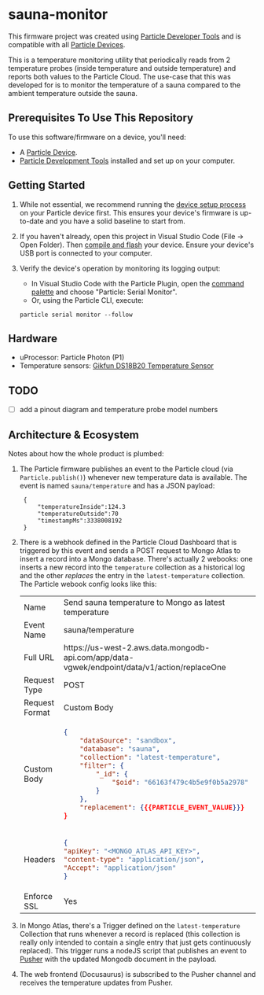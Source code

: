 # sauna-monitor

This firmware project was created using [Particle Developer Tools](https://www.particle.io/developer-tools/) and is compatible with all [Particle Devices](https://www.particle.io/devices/).

This is a temperature monitoring utility that periodically reads from 2 temperature probes (inside temperature and outside temperature) and reports both values
to the Particle Cloud. The use-case that this was developed for is to monitor the temperature of a sauna compared to the ambient temperature outside the sauna.


## Prerequisites To Use This Repository

To use this software/firmware on a device, you'll need:

- A [Particle Device](https://www.particle.io/devices/).
- [Particle Development Tools](https://docs.particle.io/getting-started/developer-tools/developer-tools/) installed and set up on your computer.

## Getting Started

1. While not essential, we recommend running the [device setup process](https://setup.particle.io/) on your Particle device first. This ensures your device's firmware is up-to-date and you have a solid baseline to start from.

2. If you haven't already, open this project in Visual Studio Code (File -> Open Folder). Then [compile and flash](https://docs.particle.io/getting-started/developer-tools/workbench/#cloud-build-and-flash) your device. Ensure your device's USB port is connected to your computer.

3. Verify the device's operation by monitoring its logging output:
    - In Visual Studio Code with the Particle Plugin, open the [command palette](https://docs.particle.io/getting-started/developer-tools/workbench/#particle-commands) and choose "Particle: Serial Monitor".
    - Or, using the Particle CLI, execute:
    ```
    particle serial monitor --follow
    ```

## Hardware
- uProcessor: Particle Photon (P1)
- Temperature sensors: [Gikfun DS18B20 Temperature Sensor](https://www.amazon.com/dp/B012C597T0)

## TODO
- [ ] add a pinout diagram and temperature probe model numbers


## Architecture & Ecosystem

Notes about how the whole product is plumbed:

1. The Particle firmware publishes an event to the Particle cloud (via `Particle.publish()`) whenever new temperature data is available.  The event is named `sauna/temperature` and has a JSON payload:

        {
            "temperatureInside":124.3
            "temperatureOutside":70
            "timestampMs":3338008192
        }

2. There is a webhook defined in the Particle Cloud Dashboard that is triggered by this event and sends a POST request to Mongo Atlas to insert a record into a Mongo database. There's actually 2 webooks: one inserts a new record into the `temperature` collection as a historical log and the other _replaces_ the entry in the `latest-temperature` collection.  The Particle webook config looks like this:

    <table>
    <tr>
    <td>Name</td><td>Send sauna temperature to Mongo as latest temperature</td>
    </tr>
    <tr>
    <td>Event Name</td><td>sauna/temperature</td>
    </tr>
    <tr>
    <td>Full URL</td><td>https://us-west-2.aws.data.mongodb-api.com/app/data-vgwek/endpoint/data/v1/action/replaceOne</td>
    </tr>
    <tr>
    <td>Request Type</td><td>POST</td>
    </tr>
    <tr>
    <td>Request Format</td><td>Custom Body</td>
    </tr>
    <tr>
    <td>Custom Body</td>
    <td>

    ```json
    { 
        "dataSource": "sandbox", 
        "database": "sauna",
        "collection": "latest-temperature",
        "filter": {
            "_id": {
                "$oid": "66163f479c4b5e9f0b5a2978"
            }
        },
        "replacement": {{{PARTICLE_EVENT_VALUE}}}
    }
    ```

    </td>
    </tr>
    <tr>
    <td>Headers</td>
    <td>

    ```json
    {
    "apiKey": "<MONGO_ATLAS_API_KEY>",
    "content-type": "application/json",
    "Accept": "application/json"
    }
    ```

    </td>
    </tr>
    <tr>
    <td>Enforce SSL</td><td>Yes</td>
    </tr>
    </table>

3. In Mongo Atlas, there's a Trigger defined on the `latest-temperature` Collection that runs whenever a record is replaced 
(this collection is really only intended to contain a single entry that just gets continuously replaced).
This trigger runs a nodeJS script that publishes an event to [Pusher](pusher.com) with the updated Mongodb document in the payload.

4. The web frontend (Docusaurus) is subscribed to the Pusher channel and receives the temperature updates from Pusher.